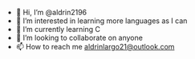 - 👋 Hi, I’m @aldrin2196
- 👀 I’m interested in learning more languages as I can
- 🌱 I’m currently learning C
- 💞️ I’m looking to collaborate on anyone
- 📫 How to reach me aldrinlargo21@outlook.com

<!---
aldrin2196/aldrin2196 is a ✨ special ✨ repository because its `README.md` (this file) appears on your GitHub profile.
You can click the Preview link to take a look at your changes.
--->
